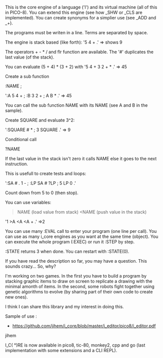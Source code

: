 This is the core engine of a language ('I') and its virtual machine (all of this in PICO-8).
You can extend this engine (see how _SHW or _CLS are implemented).
You can create synonyms for a simplier use (see _ADD and _+).

The programs must be writen in a line. Terms are separated by space.

The engine is stack based (like forth): '5 4 + .' => shows 9

The operators + - * / and flr function are available.
The '#' duplicates the last value (of the stack).

You can evaluate (5 + 4) * (3 + 2) with '5 4 + 3 2 + * .' => 45

Create a sub function

:NAME <sequence of instructions> ;

':A 5 4 + ; :B 3 2 + ; A B * .' => 45

You can call the sub function NAME with its NAME (see A and B in the sample).

Create SQUARE and evaluate 3^2:

':SQUARE # * ; 3 SQUARE .' => 9

Conditional call

?NAME

If the last value in the stack isn't zero it calls NAME else it goes to the next instruction.

This is usefull to create tests and loops:

':SA # . 1 - ; :LP SA # ?LP ; 5 LP 0 .'

Count down from 5 to 0 (then stop).

You can use variables:
>NAME (load value from stack)
<NAME (push value in the stack)

'1 >A <A <A + .' =>2

You can use many :EVAL call to enter your program (one line per call).
You can use as many i_core engines as you want at the same time (object).
You can execute the whole program (:EXEC) or run it :STEP by step.

:STATE returns 3 when done. You can restart with :STATE(0).

If you have read the description so far, you may have a question.
This sounds crazy... So, why?

I'm working on two games. In the first you have to build a program by stacking graphic items to draw on screen to replicate a drawing with the minimal amonth of items. In the second, some robots fight together using genetic algorithms to evolve (by sharing part of their own code to create new ones).

I think I can share this library and my interest in doing this.

Sample of use :
- https://github.com/jihem/i_core/blob/master/i_editor/pico8/i_editor.pdf

jihem

I_C( °)RE is now available in pico8, tic-80, monkey2, cpp and go (last implementation with some extensions and a CLI REPL).
